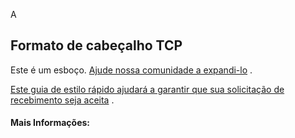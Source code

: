 A

## Formato de cabeçalho TCP

Este é um esboço. [Ajude nossa comunidade a expandi-lo](https://github.com/freecodecamp/guides/tree/master/src/pages/network-engineering/tcp-header/index.md) .

[Este guia de estilo rápido ajudará a garantir que sua solicitação de recebimento seja aceita](https://github.com/freecodecamp/guides/blob/master/README.md) .

#### Mais Informações:
